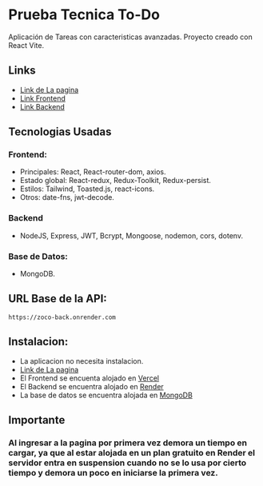# Prueba Tecnica To-Do

Aplicación de Tareas con caracteristicas avanzadas. Proyecto creado con React Vite.

## Links
- [Link de La pagina](https://prueba-todo-front.vercel.app/ "Link de La pagina")
- [Link Frontend](https://github.com/nassahel/prueba-todo-front "Link Frontend")
- [Link Backend](https://github.com/nassahel/prueba-todo-back "Link Backend")


## Tecnologias Usadas

### Frontend: 
- Principales: React, React-router-dom, axios.
- Estado global: React-redux, Redux-Toolkit, Redux-persist.
- Estilos: Tailwind, Toasted.js, react-icons.
- Otros: date-fns, jwt-decode.

### Backend
- NodeJS, Express, JWT, Bcrypt, Mongoose, nodemon, cors, dotenv.

### Base de Datos:
- MongoDB.

## URL Base de la API: 
`https://zoco-back.onrender.com`

## Instalacion:
- La aplicacion no necesita instalacion.
- [Link de La pagina](https://prueba-todo-front.vercel.app/ "Link de La pagina")
- El Frontend se encuenta alojado en [Vercel](https://vercel.com/ "Vercel")
- El Backend se encuentra alojado en [Render](https://dashboard.render.com/ "Render")
- La base de datos se encuentra alojada en [MongoDB](https://www.mongodb.com/ "MongoDB")

## Importante
### Al ingresar a la pagina por primera vez demora un tiempo en cargar, ya que al estar alojada en un plan gratuito en Render el servidor entra en suspension cuando no se lo usa por cierto tiempo y demora un poco en iniciarse la primera vez.
